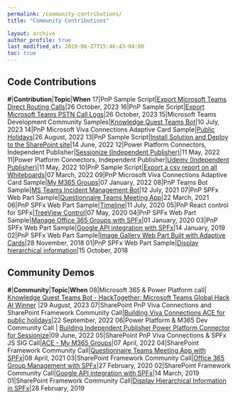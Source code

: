 ```yaml
---
permalink: /community-contributions/
title: "Community Contributions"

layout: archive
author_profile: true
last_modified_at: 2019-08-27T15:46:43-04:00
toc: true
---
```

## Code Contributions

**#**|**Contribution**|**Topic**|**When**
17|PnP Sample Script|[Export Microsoft Teams Direct Routing Calls](https://pnp.github.io/script-samples/teams-export-direct-routing-calls/README.html?tabs=ps)|26 October, 2023
16|PnP Sample Script|[Export Microsoft Teams PSTN Call Logs](https://pnp.github.io/script-samples/teams-export-pstn-call-logs/README.html?tabs=ps)|26 October, 2023
15|Microsoft Teams Development Community Samples|[Knowledge Quest Teams Bot](https://github.com/pnp/teams-dev-samples/tree/main/samples/bot-knowledge-quest)|10 July, 2023
14|PnP Microsoft Viva Connections Adaptive Card Sample|[Public Holidays](https://github.com/pnp/sp-dev-fx-aces/tree/main/samples/ImageCard-PublicHolidays)|26 August, 2022
13|PnP Sample Script|[Install Solution and Deploy to the SharePoint site](https://pnp.github.io/script-samples/spo-install-deploy-spfx-solution/README.html?tabs=cli-m365-ps)|14 June, 2022
12|Power Platform Connectors, Independent Publisher|[Sessionize (Independent Publisher)](https://docs.microsoft.com/en-us/connectors/sessionizeip/)|11 May, 2022
11|Power Platform Connectors, Independent Publisher|[Udemy (Independent Publisher)](https://docs.microsoft.com/en-us/connectors/udemyip/)|11 May, 2022
10|PnP Sample Script|[Export a csv report on all Whiteboards](https://pnp.github.io/script-samples/whiteboard-report-usage/README.html)|07 March, 2022
09|PnP Microsoft Viva Connections Adaptive Card Sample|[My M365 Groups](https://github.com/pnp/sp-dev-fx-aces/tree/main/samples/PrimaryTextCard-My-M365-Groups)|07 January, 2022
08|PnP Teams Bot Sample|[MS Teams Incident Management Bot](https://github.com/pnp/teams-dev-samples/tree/main/samples/bot-teams-incidentmanagement)|12 July, 2021
07|PnP SPFx Web Part Sample|[Questionnaire Teams Meeting App](https://github.com/pnp/sp-dev-fx-webparts/tree/master/samples/react-teams-meeting-app-questionnaire)|22 March, 2021
06|PnP SPFx Web Part Sample|[Timeline](https://github.com/pnp/sp-dev-fx-webparts/tree/master/samples/react-timeline)|11 July, 2020
05|PnP React control for SPFx|[TreeView Control](https://pnp.github.io/sp-dev-fx-controls-react/controls/TreeView/)|07 May, 2020
04|PnP SPFx Web Part Sample|[Manage Office 365 Groups with SPFx](https://github.com/SharePoint/sp-dev-fx-webparts/tree/master/samples/react-manage-o365-groups)|01 January, 2020
03|PnP SPFx Web Part Sample|[Google API integration with SPFx](https://github.com/SharePoint/sp-dev-fx-webparts/tree/master/samples/react-google-fit)|14 January, 2019
02|PnP SPFx Web Part Sample|[Image Gallery Web Part Built with Adaptive Cards](https://github.com/SharePoint/sp-dev-fx-webparts/tree/master/samples/react-adaptive-cards-image-gallery)|28 November, 2018
01|PnP SPFx Web Part Sample|[Display hierarchical information](https://github.com/SharePoint/sp-dev-fx-webparts/tree/master/samples/react-display-hierarchy)|15 October, 2018


## Community Demos

**#**|**Community**|**Topic**|**When**
08|Microsoft 365 & Power Platform call| [Knowledge Quest Teams Bot - HackTogether: Microsoft Teams Global Hack AI Winner](https://warner.digital/ms-speakers-summary08292023/) |29 August, 2023
07|SharePoint PnP Viva Connections and SharePoint Framework Community Call|[Building Viva Connections ACE for public holidays](https://pnp.github.io/blog/microsoft-viva-and-spfx-community-call/2022-09-22/)|22 September, 2022
06|Power Platform & M365 Dev Community Call | [Building Independent Publisher Power Platform Connector for Sessionize](https://pnp.github.io/blog/microsoft-365-and-power-platform-development-community-call/2022-06-09/)|09 June, 2022
05|SharePoint PnP Viva Connections & SPFx JS SIG Call|[ACE - My M365 Groups](https://techcommunity.microsoft.com/t5/microsoft-365-pnp-blog/viva-connections-amp-sharepoint-framework-community-call-7th-of/ba-p/3278956)|07 April, 2022
04|SharePoint Framework Community Call|[Questionnaire Teams Meeting App with SPFx](https://techcommunity.microsoft.com/t5/microsoft-365-pnp-blog/sharepoint-framework-community-call-recording-8th-of-april-2021/ba-p/2261708)|08 April, 2021
03|SharePoint Framework Community Call|[Office 365 Group Management with SPFx](https://developer.microsoft.com/en-us/microsoft-365/blogs/sharepoint-framework-community-call-recording-27th-of-february-2020/)|27 February, 2020
02|SharePoint Framework Community Call|[Google API integration with SPFx](https://developer.microsoft.com/en-us/sharepoint/blogs/sharepoint-framework-community-call-recording-14th-of-march-2019/)|14 March, 2019
01|SharePoint Framework Community Call|[Display Hierarchical Information in SPFx](https://developer.microsoft.com/en-us/sharepoint/blogs/sharepoint-framework-community-call-recording-28th-of-feb-2019/)|28 February, 2019	
